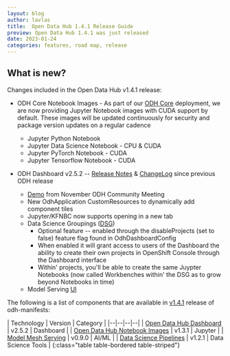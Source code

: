 ```yaml
---
layout: blog
author: lavlas
title:  Open Data Hub 1.4.1 Release Guide
preview: Open Data Hub 1.4.1 was just released
date: 2023-01-24
categories: features, road map, release
---
```


What is new?
------
Changes included in the Open Data Hub v1.4.1 release:
* ODH Core Notebook Images - As part of our [ODH Core](http://opendatahub.io/docs/tiered-components.html) deployment, we are now providing Jupyter Notebook images with CUDA support by default.  These images will be updated continuously for security and package version updates on a regular cadence
  * Jupyter Python Notebook
  * Jupyter Data Science Notebook - CPU & CUDA
  * Jupyter PyTorch Notebook - CUDA
  * Jupyter Tensorflow Notebook - CUDA

* ODH Dashboard v2.5.2  -- [Release Notes](https://github.com/opendatahub-io/odh-dashboard/releases/tag/v2.5.2) & [ChangeLog](https://github.com/opendatahub-io/odh-dashboard/compare/v2.2.1...v2.5.2) since previous ODH release
  * [Demo](https://bluejeans.com/s/OSrgirIbbyl) from November ODH Community Meeting
  * New OdhApplication CustomResources to dynamically add component tiles
  * Jupyter/KFNBC now supports opening in a new tab
  * Data Science Groupings ([DSG](https://github.com/opendatahub-io/odh-dashboard/issues/433))
    * Optional feature -- enabled through the disableProjects (set to false) feature flag found in OdhDashboardConfig
    * When enabled it will grant access to users of the Dashboard the ability to create their own projects in OpenShift Console through the Dashboard interface
    * Within' projects, you'll be able to create the same Juypter Notebooks (now called Workbenches within' the DSG as to grow beyond Notebooks in time)
  * Model Serving [UI](https://github.com/opendatahub-io/odh-dashboard/issues/626)

The following is a list of components that are available in [v1.4.1](https://github.com/opendatahub-io/odh-manifests/releases/tag/v1.4.1) release of odh-manifests:

| Technology | Version | Category |
|--|--|--|--|
| [Open Data Hub Dashboard](https://github.com/opendatahub-io/odh-dashboard) | v2.5.2 | Dashboard |
| [Open Data Hub Notebook Images](https://github.com/opendatahub-io/notebooks) | v1.3.1 | Jupyter |
| [Model Mesh Serving](https://github.com/opendatahub-io/modelmesh-serving) | v0.9.0 | AI/ML |
| [Data Science Pipelines](https://github.com/opendatahub-io/data-science-pipelines) | v1.2.1 | Data Science Tools |
{:class="table table-bordered table-striped"}
